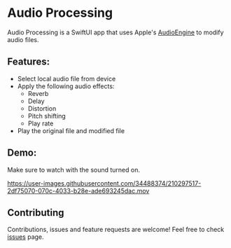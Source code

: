 # Audio Processing

Audio Processing is a SwiftUI app that uses Apple's [AudioEngine](https://developer.apple.com/documentation/avfaudio/audio_engine) to modify audio files.

## Features:
* Select local audio file from device
* Apply the following audio effects:
    * Reverb
    * Delay
    * Distortion
    * Pitch shifting
    * Play rate
* Play the original file and modified file

## Demo:

Make sure to watch with the sound turned on.

https://user-images.githubusercontent.com/34488374/210297517-2df75070-070c-4033-b28e-ade693245dac.mov

## Contributing

Contributions, issues and feature requests are welcome!
Feel free to check [issues](https://github.com/iberatkaya/audio-processing/issues) page.
